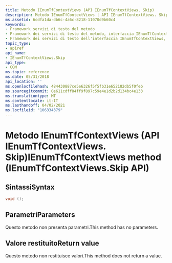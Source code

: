 ```yaml
---
title: Metodo IEnumTfContextViews (API IEnumTfContextViews. Skip)
description: Metodo IEnumTfContextViews | API IEnumTfContextViews. Skip
ms.assetid: 6cdfa1da-db6c-4a6c-8218-11070d9b60c4
keywords:
- Framework servizi di testo del metodo
- Framework dei servizi di testo del metodo, interfaccia IEnumTfContextViews
- Framework dei servizi di testo dell'interfaccia IEnumTfContextViews, metodo
topic_type:
- apiref
api_name:
- IEnumTfContextViews.Skip
api_type:
- COM
ms.topic: reference
ms.date: 05/31/2018
api_location: ''
ms.openlocfilehash: 484430887ce5e6326f5f5fb31e652182db5f0feb
ms.sourcegitcommit: 0e611cdff84ff9f897c59e4e1d2b2d134bc4e133
ms.translationtype: MT
ms.contentlocale: it-IT
ms.lasthandoff: 04/02/2021
ms.locfileid: "106334379"
---
```

# <a name="ienumtfcontextviews-method-ienumtfcontextviewsskip-api"></a><span data-ttu-id="40272-106">Metodo IEnumTfContextViews (API IEnumTfContextViews. Skip)</span><span class="sxs-lookup"><span data-stu-id="40272-106">IEnumTfContextViews method (IEnumTfContextViews.Skip API)</span></span>

## <a name="syntax"></a><span data-ttu-id="40272-107">Sintassi</span><span class="sxs-lookup"><span data-stu-id="40272-107">Syntax</span></span>


```C++
void ();
```



## <a name="parameters"></a><span data-ttu-id="40272-108">Parametri</span><span class="sxs-lookup"><span data-stu-id="40272-108">Parameters</span></span>

<span data-ttu-id="40272-109">Questo metodo non presenta parametri.</span><span class="sxs-lookup"><span data-stu-id="40272-109">This method has no parameters.</span></span>

## <a name="return-value"></a><span data-ttu-id="40272-110">Valore restituito</span><span class="sxs-lookup"><span data-stu-id="40272-110">Return value</span></span>

<span data-ttu-id="40272-111">Questo metodo non restituisce valori.</span><span class="sxs-lookup"><span data-stu-id="40272-111">This method does not return a value.</span></span>

 

 




